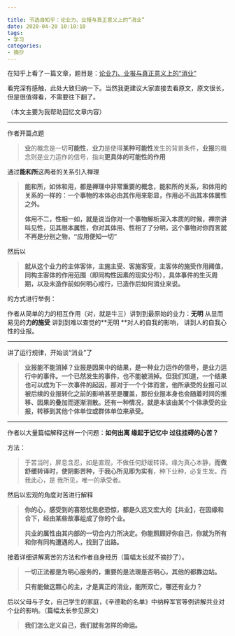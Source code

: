 ```yaml
---

title: 节选自知乎：论业力、业报与真正意义上的“消业”
date: 2020-04-20 10:10:10
tags: 
- 学习 
categories: 
- 摘抄
---
```

在知乎上看了一篇文章，题目是：[论业力、业报与真正意义上的“消业”](https://zhuanlan.zhihu.com/p/122340191)

看完深有感触，此处大致归纳一下。当然我更建议大家直接去看原文，原文很长，但是很值得看，不需要往下翻了。 

（本文主要为我帮助回忆文章内容）

---

作者开篇点题

> **业**的概念是一切**可能性**，**业力**是使得**某种可能性**发生的背景条件，**业报**的概念则是业力运作的信号，指向**更具体的可能性的作用**

通过**能和所**这两者的关系引入禅理

> **能和所，如体和用，都是禅理中非常重要的概念，能和所的关系，和体用的关系的一样的：一个事物的本体必由其作用来彰显，作用必不出其本体属性之外。**
>
> **体用不二，性相一如，就是说当你对一个事物解析深入本质的时候，禅宗讲叫见性，见其根本属性，你对其体用、性相了了分明，这个事物对你而言就不再是分别之物，“应用便知一切”**

然后以

> **就从这个业力的主体客体，主施主受、客施客受，主客体的施受作用阈值，同构主客体的作用范围（即同构性因素的现实分布），具体事件的生灭周期，以及未造作前如何明心戒行，已造作后如何消业来说。** 

的方式进行举例：

作者从简单的力的相互作用（对，就是牛三）讲到到最原始的业力：**无明**
从显而易见的**力的施受** 讲到到难以查觉的**无明 **对人的自我的影响，
讲到人的自我心性的业报。

---



讲了运行规律，开始谈“消业”了

> **业报能不能消掉？业报是因果中的结果，是一种业力运作的信号，是业力运行中的事件。一个已然发生的事件，也不能被消掉。但我们知道，一个结果也可以成为下一次事件的起因，那对于一个个体而言，他所承受的业报可以被后续的业报转化之前的影响甚至是覆盖，那份业报本身也会随着时间的推移、因果的叠加而逐渐消散。还有一种情况，就是本该由某个个体承受的业报，转移到其他个体单位或群体单位来承受。**

---



作者以大量篇幅解释这样一个问题：**如何出离 缘起于记忆中 过往挂碍的心苦？**

方法：

> 于苦当时，屏息含忍，如是直观，不做任何舒缓转译。缘为真心本静，**而做舒缓转译时，使阴影苦种，于我心所见即为实有**，种下业种，必复生发。而我此心，是 我所见，唯一的承受者。

然后以宏观的角度对苦进行解释

> **你的心，感受到的喜怒忧思悲恐惊，都是久远又宏大的【共业】，在因缘和合下，经由某些故事组成了你的个业。** 
>
> **共业的属性由其内部的一切合内力所决定。你能照顾好你自己，你就为所有和你有同构遭遇的人，找到了出路。**

接着详细讲解离苦的方法和作者自身经历（篇幅太长就不摘抄了）。

> **一切正法都是为明心服务的，重要的是法理是否明心，其他的都靠边站。**
>
> **只有能做这颗心的主，才是真正的消业，能所双亡，哪还有业力？**

后以父母与子女，自己学生的家庭，《辛德勒的名单》中纳粹军官等例讲解共业对个业的影响。（篇幅太长参见原文）

> **我们怎么定义自己，我们就有怎样的命运。**





















